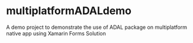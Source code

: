# multiplatformADALdemo
A demo project to demonstrate the use of ADAL package on multiplatform native app using Xamarin Forms Solution
